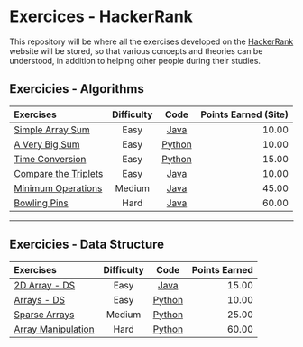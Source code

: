 # Exercices - HackerRank
This repository will be where all the exercises developed on the [HackerRank](https://www.hackerrank.com/dashboard) website will be stored, so that various concepts and theories can be understood, in addition to helping other people during their studies.

## Exercicies - Algorithms

|   Exercises  |  Difficulty  |  Code  |    Points Earned (Site)   |
| :---         |     :---:      |     :---:      |          ---: |
| [Simple Array Sum](https://www.hackerrank.com/challenges/simple-array-sum/problem)   | Easy    | [Java](https://github.com/brunofaria27/HackerRankExercices/tree/main/Algorithms/Easy/Simple%20Array%20Sum)     | 10.00    |
| [A Very Big Sum](https://www.hackerrank.com/challenges/a-very-big-sum/problem?isFullScreen=true)   | Easy    | [Python]()     | 10.00    |
| [Time Conversion](https://www.hackerrank.com/challenges/time-conversion/problem?isFullScreen=true)   | Easy    | [Python](https://github.com/brunofaria27/HackerRankExercices/tree/main/Algorithms/Easy/Time%20Conversion)     | 15.00    |
| [Compare the Triplets](https://www.hackerrank.com/challenges/compare-the-triplets/problem?isFullScreen=true)   | Easy    | [Java](https://github.com/brunofaria27/HackerRankExercices/tree/main/Algorithms/Easy/Compare%20the%20Triplets)     | 10.00    |
| [Minimum Operations](https://www.hackerrank.com/challenges/minimum-operations/problem)   | Medium    | [Java](https://github.com/brunofaria27/HackerRankExercices/tree/main/Algorithms/Medium/Minimum%20Operations)     | 45.00    |
| [Bowling Pins](https://www.hackerrank.com/challenges/bowling-pins/problem)   | Hard    | [Java](https://github.com/brunofaria27/HackerRankExercices/tree/main/Algorithms/Hard/Bowling%20Pins)     | 60.00    |


----------------------------------------------------
## Exercicies - Data Structure

|   Exercises  |  Difficulty  |  Code  |    Points Earned    |
| :---         |     :---:      |     :---:      |          ---: |
| [2D Array - DS](https://www.hackerrank.com/challenges/2d-array/problem)   | Easy    | [Java](https://github.com/brunofaria27/HackerRankExercices/tree/main/Data%20Structures/Easy/2D%20Array%20-%20DS)     |15.00    |
| [Arrays - DS](https://www.hackerrank.com/challenges/arrays-ds/problem?isFullScreen=true)   | Easy    | [Python]()     |10.00    |
| [Sparse Arrays](https://www.hackerrank.com/challenges/sparse-arrays/problem?isFullScreen=true)   | Medium    | [Python](https://github.com/brunofaria27/HackerRankExercices/blob/main/Data%20Structures/Medium/Sparse%20Arrays/solution.py)     |25.00    |
| [Array Manipulation](https://www.hackerrank.com/challenges/crush/problem?isFullScreen=true&h_r=next-challenge&h_v=zen)   | Hard    | [Python](https://github.com/brunofaria27/HackerRankExercices/blob/main/Data%20Structures/Hard/Array%20Manipulation/solution.py)     |60.00    |
